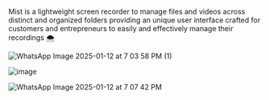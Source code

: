 Mist is a lightweight screen recorder to manage files and videos across distinct and organized folders providing an unique user interface crafted for customers and entrepreneurs to easily and effectively manage their recordings 🌨️

![WhatsApp Image 2025-01-12 at 7 03 58 PM (1)](https://github.com/user-attachments/assets/71f039ac-0a40-493e-969c-def07a1bb405)


![image](https://github.com/user-attachments/assets/0450b3b2-e8e1-4d5a-90b0-cdc8ff9c8d16)


![WhatsApp Image 2025-01-12 at 7 07 42 PM](https://github.com/user-attachments/assets/51e62a95-ec0c-4dc6-86e9-4ccf314b24f7)
